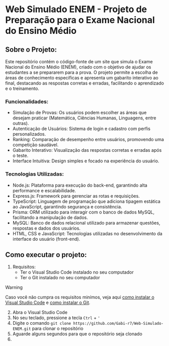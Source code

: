 # **Web Simulado ENEM - Projeto de Preparação para o Exame Nacional do Ensino Médio**

## Sobre o Projeto: 
Este repositório contém o código-fonte de um site que simula o Exame Nacional do Ensino Médio (ENEM), criado com o objetivo de ajudar os estudantes a se prepararem para a prova. O projeto permite a escolha de áreas de conhecimento específicas e apresenta um gabarito interativo ao final, destacando as respostas corretas e erradas, facilitando o aprendizado e o treinamento.

### Funcionalidades:
- Simulação de Provas: Os usuários podem escolher as áreas que desejam praticar (Matemática, Ciências Humanas, Linguagens, entre outras).
- Autenticação de Usuários: Sistema de login e cadastro com perfis personalizados.
- Ranking: Comparação de desempenho entre usuários, promovendo uma competição saudável.
- Gabarito Interativo: Visualização das respostas corretas e erradas após o teste.
- Interface Intuitiva: Design simples e focado na experiência do usuário.

### Tecnologias Utilizadas:
- Node.js: Plataforma para execução do back-end, garantindo alta performance e escalabilidade.
- Express.js: Framework para gerenciar as rotas e requisições.
- TypeScript: Linguagem de programação que adiciona tipagem estática ao JavaScript, garantindo segurança e consistência.
- Prisma: ORM utilizado para interagir com o banco de dados MySQL, facilitando a manipulação de dados.
- MySQL: Banco de dados relacional utilizado para armazenar questões, respostas e dados dos usuários.
- HTML, CSS e JavaScript: Tecnologias utilizadas no desenvolvimento da interface do usuário (front-end).

## Como executar o projeto:

1. Requisitos:
    - Ter o Visual Studio Code instalado no seu computador 
    - Ter o Git instalado no seu computador
> [!WARNING]
> Caso você não cumpra os requisitos minímos, veja aqui [como instalar o Visual Studio Code](https://youtu.be/uxln1hT_Ev4?si=vqeSVQ6lGZ66RF7g) e [como instalar o Git](https://www.youtube.com/watch?v=Am46OOLgV4s).

2. Abra o Visual Studio Code
3. No seu teclado, pressione a tecla `Ctrl` + `'`
4. Digite o comando `git clone https://github.com/Gabi-r7/Web-Simulado-ENEM.git` para clonar o repositório
5. Aguarde alguns segundos para que o repositório seja clonado
6. 
